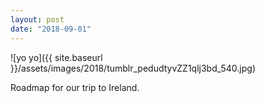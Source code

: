 ```yaml
---
layout: post
date: "2018-09-01"
---
```


![yo yo]({{ site.baseurl }}/assets/images/2018/tumblr_pedudtyvZZ1qlj3bd_540.jpg)

Roadmap for our trip to Ireland.
